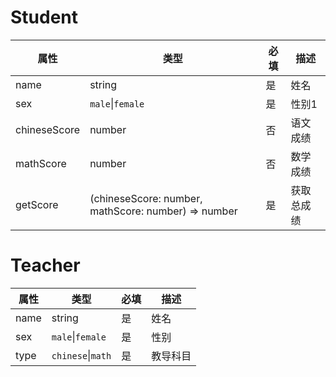 
# Student

| 属性 | 类型 | 必填 | 描述 |
| ---- | ----| ----| ----|
| name | string | 是 | 姓名 |
| sex | `male`\|`female` | 是 | 性别1 |
| chineseScore | number | 否 | 语文成绩 |
| mathScore | number | 否 | 数学成绩 |
| getScore | (chineseScore: number, mathScore: number) => number | 是 | 获取总成绩 |

# Teacher

| 属性 | 类型 | 必填 | 描述 |
| ---- | ----| ----| ----|
| name | string | 是 | 姓名 |
| sex | `male`\|`female` | 是 | 性别 |
| type | `chinese`\|`math` | 是 | 教导科目 |

